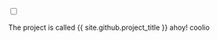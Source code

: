 <html><head></head><body>
<input type="checkbox" id="the_sun"/>
<div id="all_the_stuffs_shall_go_here">
<!--

[//]: # (possibly a comment)

-->
		<label for="the_sun"><pre id="darkmodetext">switch theme to </pre><hr></label>
<!--

)

-->

The project is called {{ site.github.project_title }} 
ahoy!
coolio

</div></body></html>
